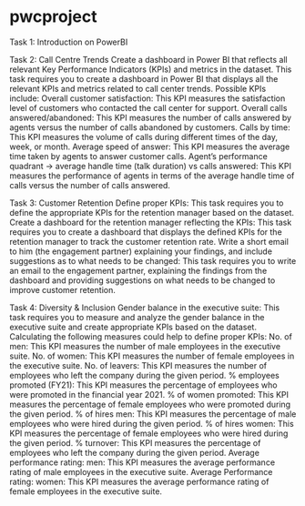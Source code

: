 # pwcproject
Task 1: Introduction on PowerBI

Task 2: Call Centre Trends
Create a dashboard in Power BI that reflects all relevant Key Performance Indicators (KPIs) and metrics in the dataset.
This task requires you to create a dashboard in Power BI that displays all the relevant KPIs and metrics related to call center trends. Possible KPIs include:
Overall customer satisfaction: This KPI measures the satisfaction level of customers who contacted the call center for support. Overall calls answered/abandoned: This KPI measures the number of calls answered by agents versus the number of calls abandoned by customers. Calls by time: This KPI measures the volume of calls during different times of the day, week, or month. Average speed of answer: This KPI measures the average time taken by agents to answer customer calls. Agent’s performance quadrant -> average handle time (talk duration) vs calls answered: This KPI measures the performance of agents in terms of the average handle time of calls versus the number of calls answered.

Task 3: Customer Retention
Define proper KPIs:
This task requires you to define the appropriate KPIs for the retention manager based on the dataset. Create a dashboard for the retention manager reflecting the KPIs:
This task requires you to create a dashboard that displays the defined KPIs for the retention manager to track the customer retention rate. Write a short email to him (the engagement partner) explaining your findings, and include suggestions as to what needs to be changed:
This task requires you to write an email to the engagement partner, explaining the findings from the dashboard and providing suggestions on what needs to be changed to improve customer retention.

Task 4: Diversity & Inclusion
Gender balance in the executive suite:
This task requires you to measure and analyze the gender balance in the executive suite and create appropriate KPIs based on the dataset. Calculating the following measures could help to define proper KPIs:
No. of men: This KPI measures the number of male employees in the executive suite.
No. of women: This KPI measures the number of female employees in the executive suite.
No. of leavers: This KPI measures the number of employees who left the company during the given period.
% employees promoted (FY21): This KPI measures the percentage of employees who were promoted in the financial year 2021.
% of women promoted: This KPI measures the percentage of female employees who were promoted during the given period.
% of hires men: This KPI measures the percentage of male employees who were hired during the given period.
% of hires women: This KPI measures the percentage of female employees who were hired during the given period.
% turnover: This KPI measures the percentage of employees who left the company during the given period.
Average performance rating: men: This KPI measures the average performance rating of male employees in the executive suite.
Average Performance rating: women: This KPI measures the average performance rating of female employees in the executive suite.
